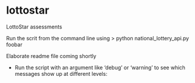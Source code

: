 # lottostar
LottoStar assessments 

Run the scrit from the command line using > python national_lottery_api.py foobar

Elaborate readme file coming shortly

* Run the script with an argument like ‘debug’ or ‘warning’ to see which messages show up at different levels:


